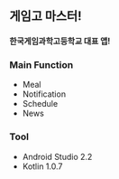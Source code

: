 ## 게임고 마스터!
#### 한국게임과학고등학교 대표 앱!
### Main Function
- Meal
- Notification
- Schedule
- News

### Tool
- Android Studio 2.2
- Kotlin 1.0.7
